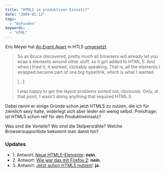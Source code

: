 ```yaml
---
title: "HTML5 im produktiven Einsatz?"
date: "2009-01-12"
tags:
  - "Gefunden"
keywords:
  - "HTML"
---
```


Eric Meyer hat [An Event Apart](http://aneventapart.com/) in HTL5 [umgesetzt](http://meyerweb.com/eric/thoughts/2009/01/02/an-event-apart-and-html-5/).

> So as Bruce discovered, pretty much all browsers will already let you wrap a elements around other stuff, so it got added to HTML 5. And when I tried it, it worked, clickably speaking. That is, all the elements I wrapped became part of one big hyperlink, which is what I wanted.
>
> \[...\]
>
> I was happy to get the layout problems sorted out, obviously. Only, at that point, I wasn’t doing anything that required HTML 5.

Dabei nennt er einige Gründe schon jetzt HTML5 zu nutzen, die ich für ziemlich sexy halte, widerlegt sich aber leider ein wenig selbst. Preisfrage: ist HTML5 schon reif für den Produktiveinsatz?

Was sind die Vorteile? Wo sind die Stolpersrähte? Welche Browsersupportliste bekommt man damit hin?

### Updates

- 1\. Antwort: [Neue HTML5-Elemente](/codecandies/2009/01/14/neue-html5-elemente/): **nein**.
- 2\. Antwort: [Wie war das mit Firefox 2](/codecandies/2009/01/15/html5-wie-war-das-mit-firefox-2/): **nein**.
- 3\. Antwort: [Jetzt schon HTML5 nutzen!](/codecandies/2009/01/16/jetzt-schon-html5-nutzen/): **ja**.
